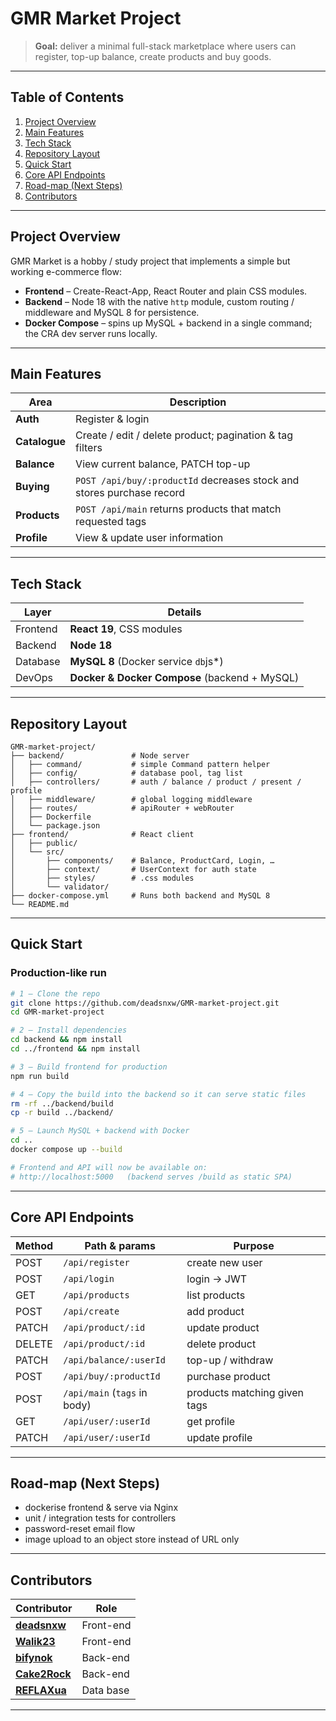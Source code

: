 # GMR Market Project

> **Goal:** deliver a minimal full-stack marketplace where users can register, top-up balance, create products and buy goods.

---

## Table of Contents
1. [Project Overview](#project-overview)  
2. [Main Features](#main-features)  
3. [Tech Stack](#tech-stack)  
4. [Repository Layout](#repository-layout)  
5. [Quick Start](#quick-start)  
6. [Core API Endpoints](#core-api-endpoints)  
7. [Road-map (Next Steps)](#road-map-next-steps)
8. [Contributors](#contributors)

---

## Project Overview

GMR Market is a hobby / study project that implements a simple but working e-commerce flow:

* **Frontend** – Create-React-App, React Router and plain CSS modules.  
* **Backend** – Node 18 with the native `http` module, custom routing / middleware and MySQL 8 for persistence.  
* **Docker Compose** – spins up MySQL + backend in a single command; the CRA dev server runs locally.

 ---

## Main Features 

| Area            | Description                                                                 |
|-----------------|-----------------------------------------------------------------------------|
| **Auth**        | Register & login                                                            |
| **Catalogue**   | Create / edit / delete product; pagination & tag filters                    |
| **Balance**     | View current balance, PATCH top-up                                          |
| **Buying**      | `POST /api/buy/:productId` decreases stock and stores purchase record       |
| **Products**    | `POST /api/main` returns products that match requested tags                 |
| **Profile**     | View & update user information                                              |

---

## Tech Stack

| Layer     | Details                                             |
|-----------|------------------------------------------------|
| Frontend  | **React 19**, CSS modules |
| Backend   | **Node 18**  |
| Database  | **MySQL 8** (Docker service `db`js*) |
| DevOps    | **Docker & Docker Compose** (backend + MySQL)       |

---

## Repository Layout

```text
GMR-market-project/
├── backend/               # Node server
│   ├── command/           # simple Command pattern helper
│   ├── config/            # database pool, tag list
│   ├── controllers/       # auth / balance / product / present / profile
│   ├── middleware/        # global logging middleware
│   ├── routes/            # apiRouter + webRouter
│   ├── Dockerfile
│   └── package.json
├── frontend/              # React client
│   ├── public/
│   └── src/
│       ├── components/    # Balance, ProductCard, Login, …
│       ├── context/       # UserContext for auth state
│       ├── styles/        # .css modules
│       └── validator/
├── docker-compose.yml     # Runs both backend and MySQL 8
└── README.md
```

---

## Quick Start

### Production-like run
```bash
# 1 – Clone the repo
git clone https://github.com/deadsnxw/GMR-market-project.git
cd GMR-market-project

# 2 – Install dependencies
cd backend && npm install                
cd ../frontend && npm install            

# 3 – Build frontend for production
npm run build                            

# 4 – Copy the build into the backend so it can serve static files
rm -rf ../backend/build
cp -r build ../backend/

# 5 – Launch MySQL + backend with Docker
cd ..                                     
docker compose up --build

# Frontend and API will now be available on:
# http://localhost:5000   (backend serves /build as static SPA)
```


---

## Core API Endpoints

| Method | Path & params                       | Purpose                                   |
|--------|-------------------------------------|-------------------------------------------|
| POST   | `/api/register`                     | create new user                           |
| POST   | `/api/login`                        | login → JWT                               |
| GET    | `/api/products`                     | list products                             |
| POST   | `/api/create`                       | add product                               |
| PATCH  | `/api/product/:id`                  | update product                            |
| DELETE | `/api/product/:id`                  | delete product                            |
| PATCH  | `/api/balance/:userId`              | top-up / withdraw                         |
| POST   | `/api/buy/:productId`               | purchase product                          |
| POST   | `/api/main` (`tags` in body)        | products matching given tags              |
| GET    | `/api/user/:userId`                 | get profile                               |
| PATCH  | `/api/user/:userId`                 | update profile                            |


---

## Road-map (Next Steps)

- dockerise frontend & serve via Nginx  
- unit / integration tests for controllers  
- password-reset email flow  
- image upload to an object store instead of URL only  


---

## Contributors

| Contributor                                        | Role                                                                        |
|----------------------------------------------------|-----------------------------------------------------------------------------|
| **[deadsnxw](https://github.com/deadsnxw)**        | Front-end                                                                   |
| **[Walik23](https://github.com/Walik23)**          | Front-end                                                                   |
| **[bifynok](https://github.com/bifynok)**          | Back-end                                                                    |
| **[Cake2Rock](https://github.com/Cake2Rock)**      | Back-end                                                                    |
| **[REFLAXua](https://github.com/REFLAXua)**        | Data base                                                                   |

---
